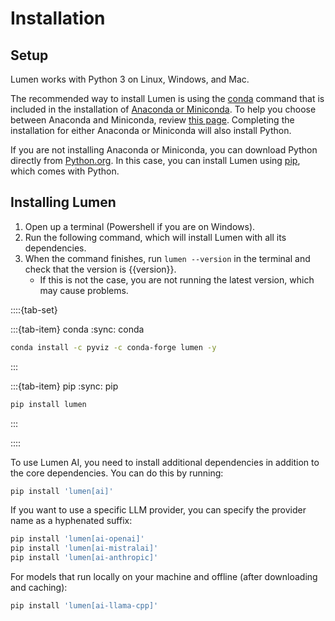 # Installation

## Setup

Lumen works with Python 3 on Linux, Windows, and Mac.

The recommended way to install Lumen is using the [conda](https://docs.conda.io/projects/conda/en/latest/index.html) command that is included in the installation of [Anaconda or Miniconda](https://conda.io/projects/conda/en/latest/user-guide/install/index.html). To help you choose between Anaconda and Miniconda, review [this page](https://docs.conda.io/projects/conda/en/latest/user-guide/install/download.html#anaconda-or-miniconda). Completing the installation for either Anaconda or Miniconda will also install Python.

If you are not installing Anaconda or Miniconda, you can download Python directly from [Python.org](https://www.python.org/downloads/). In this case, you can install Lumen using [pip](https://pip.pypa.io/en/stable/), which comes with Python.

## Installing Lumen

1. Open up a terminal (Powershell if you are on Windows).
2. Run the following command, which will install Lumen with all its dependencies.
3. When the command finishes, run `lumen --version` in the terminal and check that the version is {{version}}.
    - If this is not the case, you are not running the latest version, which may cause problems.

::::{tab-set}

:::{tab-item} conda
:sync: conda

``` bash
conda install -c pyviz -c conda-forge lumen -y
```
:::

:::{tab-item} pip
:sync: pip

``` bash
pip install lumen
```
:::

::::

To use Lumen AI, you need to install additional dependencies in addition to the core dependencies. You can do this by running:

```bash
pip install 'lumen[ai]'
```

If you want to use a specific LLM provider, you can specify the provider name as a hyphenated suffix:

```bash
pip install 'lumen[ai-openai]'
pip install 'lumen[ai-mistralai]'
pip install 'lumen[ai-anthropic]'
```

For models that run locally on your machine and offline (after downloading and caching):

```bash
pip install 'lumen[ai-llama-cpp]'
```
